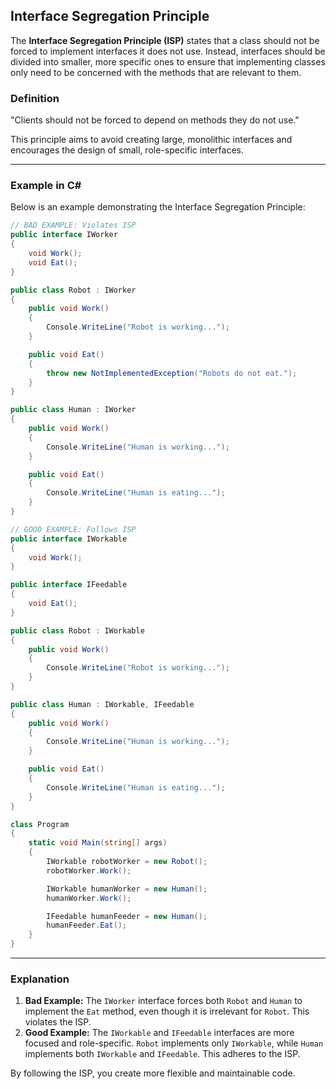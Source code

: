 ## Interface Segregation Principle

The **Interface Segregation Principle (ISP)** states that a class should not be forced to implement interfaces it does not use. Instead, interfaces should be divided into smaller, more specific ones to ensure that implementing classes only need to be concerned with the methods that are relevant to them.

### Definition
"Clients should not be forced to depend on methods they do not use."

This principle aims to avoid creating large, monolithic interfaces and encourages the design of small, role-specific interfaces.

---

### Example in C#

Below is an example demonstrating the Interface Segregation Principle:

```csharp
// BAD EXAMPLE: Violates ISP
public interface IWorker
{
    void Work();
    void Eat();
}

public class Robot : IWorker
{
    public void Work()
    {
        Console.WriteLine("Robot is working...");
    }

    public void Eat()
    {
        throw new NotImplementedException("Robots do not eat.");
    }
}

public class Human : IWorker
{
    public void Work()
    {
        Console.WriteLine("Human is working...");
    }

    public void Eat()
    {
        Console.WriteLine("Human is eating...");
    }
}

// GOOD EXAMPLE: Follows ISP
public interface IWorkable
{
    void Work();
}

public interface IFeedable
{
    void Eat();
}

public class Robot : IWorkable
{
    public void Work()
    {
        Console.WriteLine("Robot is working...");
    }
}

public class Human : IWorkable, IFeedable
{
    public void Work()
    {
        Console.WriteLine("Human is working...");
    }

    public void Eat()
    {
        Console.WriteLine("Human is eating...");
    }
}

class Program
{
    static void Main(string[] args)
    {
        IWorkable robotWorker = new Robot();
        robotWorker.Work();

        IWorkable humanWorker = new Human();
        humanWorker.Work();

        IFeedable humanFeeder = new Human();
        humanFeeder.Eat();
    }
}
```

---

### Explanation
1. **Bad Example:** The `IWorker` interface forces both `Robot` and `Human` to implement the `Eat` method, even though it is irrelevant for `Robot`. This violates the ISP.
2. **Good Example:** The `IWorkable` and `IFeedable` interfaces are more focused and role-specific. `Robot` implements only `IWorkable`, while `Human` implements both `IWorkable` and `IFeedable`. This adheres to the ISP.

By following the ISP, you create more flexible and maintainable code.

